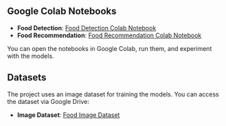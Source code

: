 ## Google Colab Notebooks

- **Food Detection**: [Food Detection Colab Notebook](https://colab.research.google.com/drive/1V1Jrl1JT1RUiiPgB7BnoZcR_A30UIx1x?authuser=0)
- **Food Recommendation**: [Food Recommendation Colab Notebook](https://colab.research.google.com/drive/1OeUAl22Mv7Iwx1aa2VvaB-fM1hO2r1Zh#scrollTo=LRk-h6yrp9um)

You can open the notebooks in Google Colab, run them, and experiment with the models.

## Datasets

The project uses an image dataset for training the models. You can access the dataset via Google Drive:

- **Image Dataset**: [Food Image Dataset](https://drive.google.com/drive/folders/1-f39II8oVwaSX5-kOuuHlt-5W9Q-97UV)
